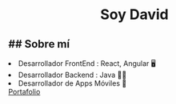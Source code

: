 <h1 align=center>Soy David</h1>

<h2>## Sobre mí</h2>
<li>Desarrollador FrontEnd : React, Angular 🖥️</li>
<li>Desarrollador Backend : Java 👨‍💻</li>
<li>Desarrollador de Apps Móviles 📲</li>
<a href="https://jhontoro.online/">Portafolio</a>


<!---
Jhon-Toro/Jhon-Toro is a ✨ special ✨ repository because its `README.md` (this file) appears on your GitHub profile.
You can click the Preview link to take a look at your changes.
--->
